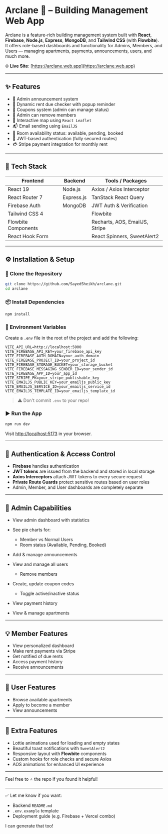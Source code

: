 # Arclane 🏢 – Building Management Web App

Arclane is a feature-rich building management system built with **React**, **Firebase**, **Node.js**, **Express**, **MongoDB**, and **Tailwind CSS** (with **Flowbite**). It offers role-based dashboards and functionality for Admins, Members, and Users — managing apartments, payments, announcements, users, and much more.

🌐 **Live Site**: [https://arclane.web.app](https://arclane.web.app)

---

## ✨ Features

- 📣 Admin announcement system
- 📅 Dynamic rent due checker with popup reminder
- 🎯 Coupons system (admin can manage status)
- 👥 Admin can remove members
- 📍 Interactive map using `React Leaflet`
- 📬 Email sending using `EmailJS`
- 🚪 Room availability status: available, pending, booked
- 🔐 JWT-based authentication (fully secured routes)
- 💳 Stripe payment integration for monthly rent

---

## 📁 Tech Stack

| Frontend            | Backend    | Tools / Packages               |
| ------------------- | ---------- | ------------------------------ |
| React 19            | Node.js    | Axios / Axios Interceptor      |
| React Router 7      | Express.js | TanStack React Query           |
| Firebase Auth       | MongoDB    | JWT Auth & Verification        |
| Tailwind CSS 4      |            | Flowbite                       |
| Flowbite Components |            | Recharts, AOS, EmailJS, Stripe |
| React Hook Form     |            | React Spinners, SweetAlert2    |

---

## ⚙️ Installation & Setup

### 🔄 Clone the Repository

```bash
git clone https://github.com/SayedSheikh/arclane.git
cd arclane
```

### 📦 Install Dependencies

```bash
npm install
```

### 🧪 Environment Variables

Create a `.env` file in the root of the project and add the following:

```env
VITE_API_URL=http://localhost:5000
VITE_FIREBASE_API_KEY=your_firebase_api_key
VITE_FIREBASE_AUTH_DOMAIN=your_auth_domain
VITE_FIREBASE_PROJECT_ID=your_project_id
VITE_FIREBASE_STORAGE_BUCKET=your_storage_bucket
VITE_FIREBASE_MESSAGING_SENDER_ID=your_sender_id
VITE_FIREBASE_APP_ID=your_app_id
VITE_STRIPE_PK=your_stripe_publishable_key
VITE_EMAILJS_PUBLIC_KEY=your_emailjs_public_key
VITE_EMAILJS_SERVICE_ID=your_emailjs_service_id
VITE_EMAILJS_TEMPLATE_ID=your_emailjs_template_id
```

> ⚠️ Don't commit `.env` to your repo!

### ▶️ Run the App

```bash
npm run dev
```

Visit [http://localhost:5173](http://localhost:5173) in your browser.

---

## 🔐 Authentication & Access Control

- **Firebase** handles authentication
- **JWT tokens** are issued from the backend and stored in local storage
- **Axios Interceptors** attach JWT tokens to every secure request
- **Private Route Guards** protect sensitive routes based on user roles
- Admin, Member, and User dashboards are completely separate

---

## 🧠 Admin Capabilities

- View admin dashboard with statistics
- See pie charts for:

  - Member vs Normal Users
  - Room status (Available, Pending, Booked)

- Add & manage announcements
- View and manage all users

  - Remove members

- Create, update coupon codes

  - Toggle active/inactive status

- View payment history
- View & manage apartments

---

## 💡 Member Features

- View personalized dashboard
- Make rent payments via Stripe
- Get notified of due rents
- Access payment history
- Receive announcements

---

## 🌱 User Features

- Browse available apartments
- Apply to become a member
- View announcements

---

## 📌 Extra Features

- Lottie animations used for loading and empty states
- Beautiful toast notifications with `SweetAlert2`
- Responsive layout with **Flowbite** components
- Custom hooks for role checks and secure Axios
- AOS animations for enhanced UI experience

---

Feel free to ⭐️ the repo if you found it helpful!

---

✅ Let me know if you want:

- Backend `README.md`
- `.env.example` template
- Deployment guide (e.g. Firebase + Vercel combo)

I can generate that too!
